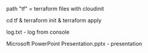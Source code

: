 path "tf" = terraform files with cloudinit

cd tf & terraform init & terraform apply



log.txt - log from console



Microsoft PowerPoint Presentation.pptx - presentation


